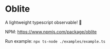 # Oblite
A lightweight typescript observable! 👀

NPM: https://www.npmjs.com/package/oblite

Run example: `npx ts-node ./examples/example.ts`